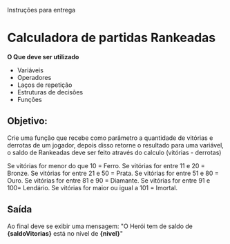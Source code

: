 Instruções para entrega
# Calculadora de partidas Rankeadas
**O Que deve ser utilizado**

- Variáveis
- Operadores
- Laços de repetição
- Estruturas de decisões
- Funções

## Objetivo:

Crie uma função que recebe como parâmetro a quantidade de vitórias e derrotas de um jogador,
depois disso retorne o resultado para uma variável, o saldo de Rankeadas deve ser feito através do calculo (vitórias - derrotas)

 Se vitórias for menor do que 10 = Ferro.
 Se vitórias for entre 11 e 20 = Bronze.
 Se vitórias for entre 21 e 50 = Prata.
 Se vitórias for entre 51 e 80 = Ouro.
 Se vitórias for entre 81 e 90 = Diamante.
 Se vitórias for entre 91 e 100= Lendário.
 Se vitórias for maior ou igual a 101 = Imortal.

## Saída

Ao final deve se exibir uma mensagem:
"O Herói tem de saldo de **{saldoVitorias}** está no nível de **{nivel}**"
 
